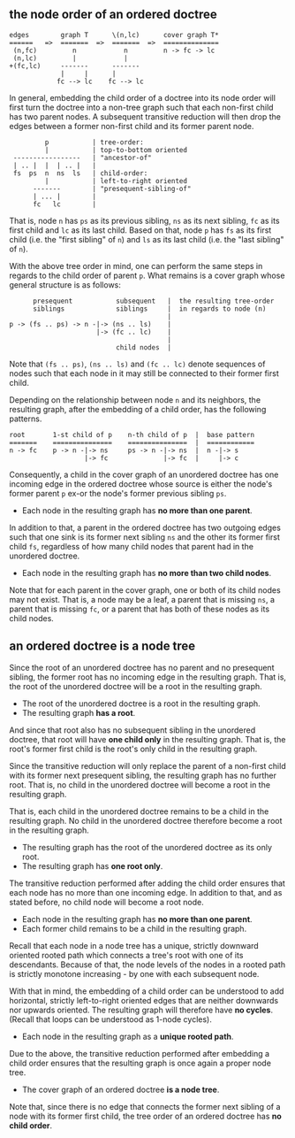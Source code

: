 
<!-- ======================================================================= -->
## the node order of an ordered doctree

```
edges        graph T      \(n,lc)      cover graph T*
======   =>  =======  =>  =======  =>  ==============
 (n,fc)         n            n         n -> fc -> lc
 (n,lc)         |            |
+(fc,lc)     -------      -------
             |     |      |
            fc --> lc    fc --> lc
```

In general, embedding the child order of a doctree into its node order will
first turn the doctree into a non-tree graph such that each non-first child
has two parent nodes. A subsequent transitive reduction will then drop the
edges between a former non-first child and its former parent node.

```
         p           | tree-order:
         |           | top-to-bottom oriented
 -----------------   | "ancestor-of"
 | .. |  |  | .. |   |
 fs  ps  n  ns  ls   | child-order:
         |           | left-to-right oriented
      -------        | "presequent-sibling-of"
      | ... |        |
      fc   lc        |
```

That is, node `n` has `ps` as its previous sibling, `ns` as its next sibling,
`fc` as its first child and `lc` as its last child. Based on that, node `p` has
`fs` as its first child (i.e. the "first sibling" of `n`) and `ls` as its last
child (i.e. the "last sibling" of `n`).

With the above tree order in mind, one can perform the same steps in regards
to the child order of parent `p`. What remains is a cover graph whose general
structure is as follows:

```
      presequent           subsequent   |  the resulting tree-order
      siblings             siblings     |  in regards to node (n)
                                        |
p -> (fs .. ps) -> n -|-> (ns .. ls)    |
                      |-> (fc .. lc)    |
                                        |
                           child nodes  |
```

Note that `(fs .. ps)`, `(ns .. ls)` and `(fc .. lc)` denote sequences of nodes
such that each node in it may still be connected to their former first child.

Depending on the relationship between node `n` and its neighbors, the resulting
graph, after the embedding of a child order, has the following patterns.

```
root       1-st child of p    n-th child of p  |  base pattern
=======    ===============    ===============  |  ============
n -> fc    p -> n -|-> ns     ps -> n -|-> ns  |  n -|-> s
                   |-> fc              |-> fc  |     |-> c
```

Consequently, a child in the cover graph of an unordered doctree has one
incoming edge in the ordered doctree whose source is either the node's
former parent `p` ex-or the node's former previous sibling `ps`.

* Each node in the resulting graph has **no more than one parent**.

In addition to that, a parent in the ordered doctree has two outgoing edges
such that one sink is its former next sibling `ns` and the other its former
first child `fs`, regardless of how many child nodes that parent had in the
unordered doctree.

* Each node in the resulting graph has **no more than two child nodes**.

Note that for each parent in the cover graph, one or both of its child nodes
may not exist. That is, a node may be a leaf, a parent that is missing `ns`,
a parent that is missing `fc`, or a parent that has both of these nodes as
its child nodes.

<!-- ======================================================================= -->
## an ordered doctree is a node tree

Since the root of an unordered doctree has no parent and no presequent sibling,
the former root has no incoming edge in the resulting graph. That is, the root
of the unordered doctree will be a root in the resulting graph.

* The root of the unordered doctree is a root in the resulting graph.
* The resulting graph **has a root**.

And since that root also has no subsequent sibling in the unordered doctree,
that root will have **one child only** in the resulting graph. That is, the
root's former first child is the root's only child in the resulting graph.

Since the transitive reduction will only replace the parent of a non-first
child with its former next presequent sibling, the resulting graph has no
further root. That is, no child in the unordered doctree will become a root
in the resulting graph.

That is, each child in the unordered doctree remains to be a child in the
resulting graph. No child in the unordered doctree therefore become a root
in the resulting graph.

* The resulting graph has the root of the unordered doctree as its only root.
* The resulting graph has **one root only**.

The transitive reduction performed after adding the child order ensures that
each node has no more than one incoming edge. In addition to that, and as
stated before, no child node will become a root node.

* Each node in the resulting graph has **no more than one parent**.
* Each former child remains to be a child in the resulting graph.

Recall that each node in a node tree has a unique, strictly downward oriented
rooted path which connects a tree's root with one of its descendants. Because
of that, the node levels of the nodes in a rooted path is strictly monotone
increasing - by one with each subsequent node.

With that in mind, the embedding of a child order can be understood to add
horizontal, strictly left-to-right oriented edges that are neither downwards
nor upwards oriented. The resulting graph will therefore have **no cycles**.
(Recall that loops can be understood as 1-node cycles).

* Each node in the resulting graph as a **unique rooted path**.

Due to the above, the transitive reduction performed after embedding a child
order ensures that the resulting graph is once again a proper node tree.

* The cover graph of an ordered doctree **is a node tree**.

Note that, since there is no edge that connects the former next sibling of
a node with its former first child, the tree order of an ordered doctree has
**no child order**.
